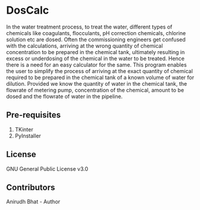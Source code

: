 # DosCalc

In the water treatment process, to treat the water, different types of chemicals like coagulants, flocculants, pH correction chemicals, chlorine solution etc are dosed. Often the commissioning engineers get confused with the calculations, arriving at the wrong quantity of chemical concentration to be prepared in the chemical tank, ultimately resulting in excess or underdosing of the chemical in the water to be treated. Hence there is a need for an easy calculator for the same. This program enables the user to simplify the process of arriving at the exact quantity of chemical required to be prepared in the chemical tank of a known volume of water for dilution. Provided we know the quantity of water in the chemical tank, the flowrate of metering pump, concentration of the chemical, amount to be dosed and the flowrate of water in the pipeline.

## Pre-requisites 
1. TKinter
2. PyInstaller

## License
GNU General Public License v3.0

## Contributors
Anirudh Bhat - Author
